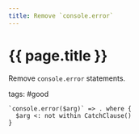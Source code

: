 ```yaml
---
title: Remove `console.error`
---
```

# {{ page.title }}

Remove `console.error` statements. 

tags: #good

```grit
`console.error($arg)` => . where {
  $arg <: not within CatchClause()
}
```
